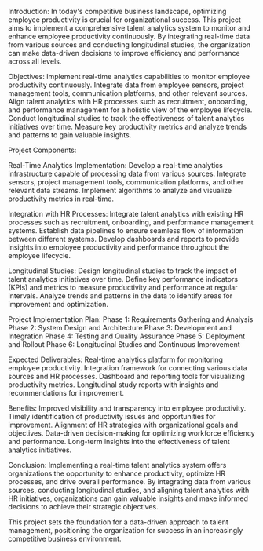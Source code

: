 Introduction:
In today's competitive business landscape, optimizing employee productivity is crucial for organizational success. This project aims to implement a comprehensive talent analytics system to monitor and enhance employee productivity continuously. By integrating real-time data from various sources and conducting longitudinal studies, the organization can make data-driven decisions to improve efficiency and performance across all levels.

Objectives:
Implement real-time analytics capabilities to monitor employee productivity continuously.
Integrate data from employee sensors, project management tools, communication platforms, and other relevant sources.
Align talent analytics with HR processes such as recruitment, onboarding, and performance management for a holistic view of the employee lifecycle.
Conduct longitudinal studies to track the effectiveness of talent analytics initiatives over time.
Measure key productivity metrics and analyze trends and patterns to gain valuable insights.

Project Components:

Real-Time Analytics Implementation:
Develop a real-time analytics infrastructure capable of processing data from various sources.
Integrate sensors, project management tools, communication platforms, and other relevant data streams.
Implement algorithms to analyze and visualize productivity metrics in real-time.

Integration with HR Processes:
Integrate talent analytics with existing HR processes such as recruitment, onboarding, and performance management systems.
Establish data pipelines to ensure seamless flow of information between different systems.
Develop dashboards and reports to provide insights into employee productivity and performance throughout the employee lifecycle.

Longitudinal Studies:
Design longitudinal studies to track the impact of talent analytics initiatives over time.
Define key performance indicators (KPIs) and metrics to measure productivity and performance at regular intervals.
Analyze trends and patterns in the data to identify areas for improvement and optimization.

Project Implementation Plan:
Phase 1: Requirements Gathering and Analysis
Phase 2: System Design and Architecture
Phase 3: Development and Integration
Phase 4: Testing and Quality Assurance
Phase 5: Deployment and Rollout
Phase 6: Longitudinal Studies and Continuous Improvement

Expected Deliverables:
Real-time analytics platform for monitoring employee productivity.
Integration framework for connecting various data sources and HR processes.
Dashboard and reporting tools for visualizing productivity metrics.
Longitudinal study reports with insights and recommendations for improvement.

Benefits:
Improved visibility and transparency into employee productivity.
Timely identification of productivity issues and opportunities for improvement.
Alignment of HR strategies with organizational goals and objectives.
Data-driven decision-making for optimizing workforce efficiency and performance.
Long-term insights into the effectiveness of talent analytics initiatives.

Conclusion:
Implementing a real-time talent analytics system offers organizations the opportunity to enhance productivity, optimize HR processes, and drive overall performance. By integrating data from various sources, conducting longitudinal studies, and aligning talent analytics with HR initiatives, organizations can gain valuable insights and make informed decisions to achieve their strategic objectives.

This project sets the foundation for a data-driven approach to talent management, positioning the organization for success in an increasingly competitive business environment.
